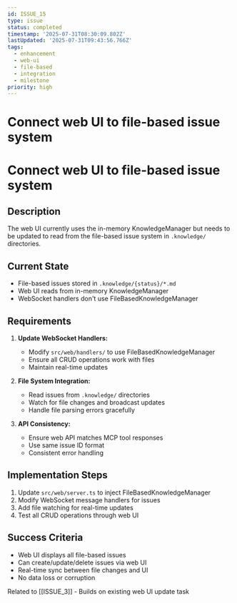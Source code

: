 ```yaml
---
id: ISSUE_15
type: issue
status: completed
timestamp: '2025-07-31T08:30:09.802Z'
lastUpdated: '2025-07-31T09:43:56.766Z'
tags:
  - enhancement
  - web-ui
  - file-based
  - integration
  - milestone
priority: high
---
```


# Connect web UI to file-based issue system

# Connect web UI to file-based issue system

## Description
The web UI currently uses the in-memory KnowledgeManager but needs to be updated to read from the file-based issue system in `.knowledge/` directories.

## Current State
- File-based issues stored in `.knowledge/{status}/*.md`
- Web UI reads from in-memory KnowledgeManager
- WebSocket handlers don't use FileBasedKnowledgeManager

## Requirements
1. **Update WebSocket Handlers:**
   - Modify `src/web/handlers/` to use FileBasedKnowledgeManager
   - Ensure all CRUD operations work with files
   - Maintain real-time updates

2. **File System Integration:**
   - Read issues from `.knowledge/` directories
   - Watch for file changes and broadcast updates
   - Handle file parsing errors gracefully

3. **API Consistency:**
   - Ensure web API matches MCP tool responses
   - Use same issue ID format
   - Consistent error handling

## Implementation Steps
1. Update `src/web/server.ts` to inject FileBasedKnowledgeManager
2. Modify WebSocket message handlers for issues
3. Add file watching for real-time updates
4. Test all CRUD operations through web UI

## Success Criteria
- Web UI displays all file-based issues
- Can create/update/delete issues via web UI
- Real-time sync between file changes and UI
- No data loss or corruption

Related to [[ISSUE_3]] - Builds on existing web UI update task